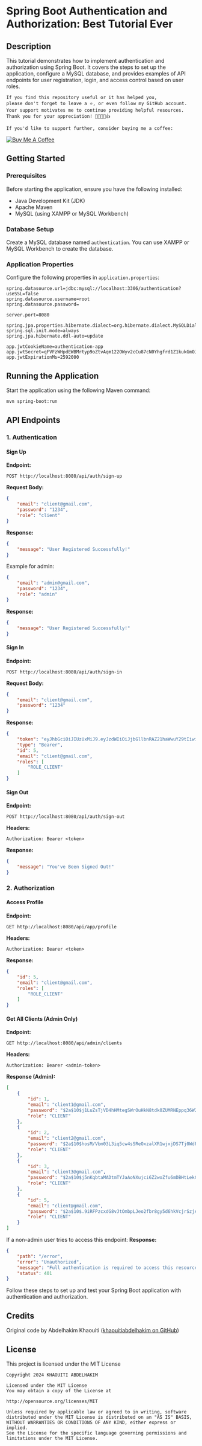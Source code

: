 # Spring Boot Authentication and Authorization: Best Tutorial Ever

## Description
This tutorial demonstrates how to implement authentication and authorization using Spring Boot. It covers the steps to set up the application, configure a MySQL database, and provides examples of API endpoints for user registration, login, and access control based on user roles.

```
If you find this repository useful or it has helped you,
please don't forget to leave a ⭐️, or even follow my GitHub account.
Your support motivates me to continue providing helpful resources.
Thank you for your appreciation! 🌟🚀💖😊👍

If you'd like to support further, consider buying me a coffee:
```
[![Buy Me A Coffee](https://img.shields.io/badge/Buy%20Me%20A%20Coffee--yellow.svg?style=for-the-badge&logo=buy-me-a-coffee)](https://www.buymeacoffee.com/kh.abdelhakim)

## Getting Started

### Prerequisites
Before starting the application, ensure you have the following installed:
- Java Development Kit (JDK)
- Apache Maven
- MySQL (using XAMPP or MySQL Workbench)

### Database Setup
Create a MySQL database named `authentication`. You can use XAMPP or MySQL Workbench to create the database.

### Application Properties
Configure the following properties in `application.properties`:

```properties
spring.datasource.url=jdbc:mysql://localhost:3306/authentication?useSSL=false
spring.datasource.username=root
spring.datasource.password=

server.port=8080

spring.jpa.properties.hibernate.dialect=org.hibernate.dialect.MySQLDialect
spring.sql.init.mode=always
spring.jpa.hibernate.ddl-auto=update

app.jwtCookieName=authentication-app
app.jwtSecret=qFVFzWHpdEWBMrtyp9oZtvAqm122OWyv2cCu87cN0Yhgfrd1Z1kukGmOJkX9deBU43Wyz3GTRegYNQrj7mQmj5
app.jwtExpirationMs=2592000
```

## Running the Application
Start the application using the following Maven command:
```bash
mvn spring-boot:run
```

## API Endpoints

### 1. Authentication

#### Sign Up
**Endpoint:**
```http
POST http://localhost:8080/api/auth/sign-up
```
**Request Body:**
```json
{
    "email": "client@gmail.com",
    "password": "1234",
    "role": "client"
}
```
**Response:**
```json
{
    "message": "User Registered Successfully!"
}
```

Example for admin:
```json
{
    "email": "admin@gmail.com",
    "password": "1234",
    "role": "admin"
}
```
**Response:**
```json
{
    "message": "User Registered Successfully!"
}
```

#### Sign In
**Endpoint:**
```http
POST http://localhost:8080/api/auth/sign-in
```
**Request Body:**
```json
{
    "email": "client@gmail.com",
    "password": "1234"
}
```
**Response:**
```json
{
    "token": "eyJhbGciOiJIUzUxMiJ9.eyJzdWIiOiJjbGllbnRAZ21haWwuY29tIiwiaWF0IjoxNzE3NDUwNjk0LCJleHAiOjE3MTc0NTMyODYsInJvbGVzIjpbeyJhdXRob3JpdHkiOiJST0xFX0NMSUVOVCJ9XX0.vSyH4DpzZpqGvvX37AAa9Efl3dYi4rdHB-lnM2vWbLeZ5ybs7OJ3yRnZ0gWFJnvAc5WibRfiA03i6FtGMtR-pQ",
    "type": "Bearer",
    "id": 5,
    "email": "client@gmail.com",
    "roles": [
        "ROLE_CLIENT"
    ]
}
```

#### Sign Out
**Endpoint:**
```http
POST http://localhost:8080/api/auth/sign-out
```
**Headers:**
```
Authorization: Bearer <token>
```
**Response:**
```json
{
    "message": "You've Been Signed Out!"
}
```

### 2. Authorization

#### Access Profile
**Endpoint:**
```http
GET http://localhost:8080/api/app/profile
```
**Headers:**
```
Authorization: Bearer <token>
```
**Response:**
```json
{
    "id": 5,
    "email": "client@gmail.com",
    "roles": [
        "ROLE_CLIENT"
    ]
}
```

#### Get All Clients (Admin Only)
**Endpoint:**
```http
GET http://localhost:8080/api/admin/clients
```
**Headers:**
```
Authorization: Bearer <admin-token>
```
**Response (Admin):**
```json
[
    {
        "id": 1,
        "email": "client1@gmail.com",
        "password": "$2a$10$j1LuZsTjVD4hHMtegSWrOuHkN8tdk0ZUMRNEppq36W2mqk3uDDnXW",
        "role": "CLIENT"
    },
    {
        "id": 2,
        "email": "client2@gmail.com",
        "password": "$2a$10$hosM/Vbm03L3iq5cw4sSReOxzalXR1wjxjDS7Tj0WdFp5TbHTsDoi",
        "role": "CLIENT"
    },
    {
        "id": 3,
        "email": "client3@gmail.com",
        "password": "$2a$10$j5nKqbtaMADtmTYJaAoNXujci6Z2woZfu6mDBHtLekCmbbrwC37/O",
        "role": "CLIENT"
    },
    {
        "id": 5,
        "email": "client@gmail.com",
        "password": "$2a$10$.9iRFPzcxdG8vJtOmbpLJeo2fbr8gy5d6hkVcjrSzjAFRQJgPN5ee",
        "role": "CLIENT"
    }
]
```

If a non-admin user tries to access this endpoint:
**Response:**
```json
{
    "path": "/error",
    "error": "Unauthorized",
    "message": "Full authentication is required to access this resource",
    "status": 401
}
```

Follow these steps to set up and test your Spring Boot application with authentication and authorization.


## Credits

Original code by Abdelhakim Khaouiti ([khaouitiabdelhakim on GitHub](https://github.com/khaouitiabdelhakim))

## License
This project is licensed under the MIT License 

```
Copyright 2024 KHAOUITI ABDELHAKIM

Licensed under the MIT License
You may obtain a copy of the License at

http://opensource.org/licenses/MIT

Unless required by applicable law or agreed to in writing, software
distributed under the MIT License is distributed on an "AS IS" BASIS,
WITHOUT WARRANTIES OR CONDITIONS OF ANY KIND, either express or implied.
See the License for the specific language governing permissions and
limitations under the MIT License.
```

